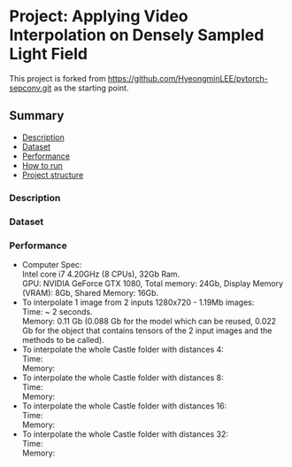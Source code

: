 # Project: Applying Video Interpolation on Densely Sampled Light Field  
This project is forked from https://github.com/HyeongminLEE/pytorch-sepconv.git as the starting point.

## Summary
* [Description](#Description)
* [Dataset](#Dataset)
* [Performance](#Performance)
* [How to run](#How-to-run)
* [Project structure](#Project-structure)

### Description

### Dataset

### Performance
* Computer Spec:  
Intel core i7 4.20GHz (8 CPUs), 32Gb Ram.  
GPU: NVIDIA GeForce GTX 1080, Total memory: 24Gb, Display Memory (VRAM): 8Gb, Shared Memory: 16Gb.  
* To interpolate 1 image from 2 inputs 1280x720 - 1.19Mb images:  
Time: ~ 2 seconds.  
Memory:  0.11 Gb (0.088 Gb for the model which can be reused, 0.022 Gb for the object that contains tensors of the 2 input images and the methods to be called).
* To interpolate the whole Castle folder with distances 4:  
Time:  
Memory:  
* To interpolate the whole Castle folder with distances 8:  
Time:  
Memory:  
* To interpolate the whole Castle folder with distances 16:  
Time:   
Memory:  
* To interpolate the whole Castle folder with distances 32:  
Time:  
Memory:  



